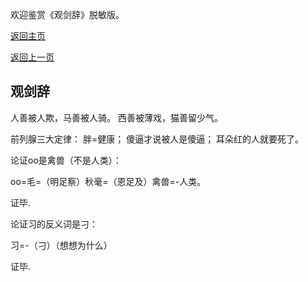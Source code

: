 欢迎鉴赏《观剑辞》脱敏版。

[返回主页](https://zjr9898.github.io)

[返回上一页](https://zjr9898.github.io/Blogs/Politics)

## 观剑辞

人善被人欺，马善被人骑。
西善被薄戏，猫善留少气。

前列腺三大定律：
胖=健康；
傻逼才说被人是傻逼；
耳朵红的人就要死了。

论证oo是禽兽（不是人类）：

oo=毛=（明足察）秋毫=（恩足及）禽兽=-人类。

证毕.

论证习的反义词是刁：

习=-（刁）（想想为什么）

证毕.


